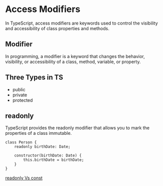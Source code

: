 # Access Modifiers
In TypeScript, access modifiers are keywords used to control the visibility and accessibility of class properties and methods. 


## Modifier
In programming, a modifier is a keyword that changes the behavior, visibility, or accessibility of a class, method, variable, or property.

## Three Types in TS
* public
* private
* protected

## readonly
TypeScript provides the readonly modifier that allows you to mark the properties of a class immutable.

```
class Person {
    readonly birthDate: Date;

    constructor(birthDate: Date) {
        this.birthDate = birthDate;
    }
}
```

[readonly Vs const](https://www.typescripttutorial.net/typescript-tutorial/typescript-readonly/)